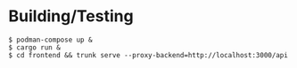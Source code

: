 # Building/Testing

```
$ podman-compose up &
$ cargo run &
$ cd frontend && trunk serve --proxy-backend=http://localhost:3000/api
```
